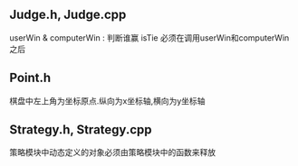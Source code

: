 

## Judge.h, Judge.cpp
userWin & computerWin : 判断谁赢
isTie 必须在调用userWin和computerWin之后

## Point.h
棋盘中左上角为坐标原点.纵向为x坐标轴,横向为y坐标轴

## Strategy.h, Strategy.cpp
策略模块中动态定义的对象必须由策略模块中的函数来释放

